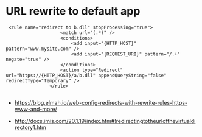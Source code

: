 # URL rewrite to default app

```
 <rule name="redirect to b.dll" stopProcessing="true">
                    <match url="(.*)" />
                    <conditions>
                        <add input="{HTTP_HOST}" pattern="www.mysite.com" />
                        <add input="{REQUEST_URI}" pattern="/.+" negate="true" />
                    </conditions>
                    <action type="Redirect" url="https://{HTTP_HOST}/a/b.dll" appendQueryString="false" redirectType="Temporary" />
                </rule>
                
```


 - https://blog.elmah.io/web-config-redirects-with-rewrite-rules-https-www-and-more/

 - http://docs.imis.com/20.1.19/index.htm#!redirectingtotheurlofthevirtualdirectory1.htm
